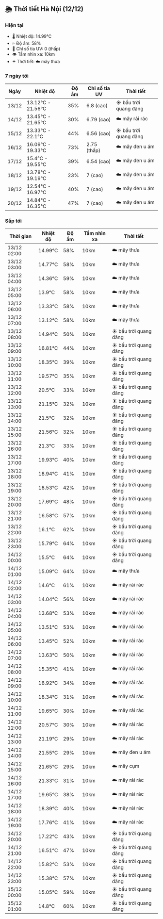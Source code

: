 ## 🌦️ Thời tiết Hà Nội (12/12)

### Hiện tại

- 🌡️ Nhiệt độ: 14.99℃
- 💦 Độ ẩm: 58%
- 🌟 Chỉ số tia UV: 0 (thấp)
- 👁️ Tầm nhìn xa: 10km
- ☂️ Thời tiết: ☁️ mây thưa

### 7 ngày tới

| Ngày | Nhiệt độ | Độ ẩm | Chỉ số tia UV | Thời tiết |
| --- | --- | --- | --- | --- |
| 13/12 | 13.12℃ - 21.56℃ | 35% | 6.8 (cao) | ☀️ bầu trời quang đãng |
| 14/12 | 13.45℃ - 21.65℃ | 30% | 6.79 (cao) | ☁️ mây rải rác |
| 15/12 | 13.33℃ - 22.1℃ | 44% | 6.56 (cao) | ☀️ bầu trời quang đãng |
| 16/12 | 16.09℃ - 19.33℃ | 73% | 2.75 (thấp) | ☁️ mây đen u ám |
| 17/12 | 15.4℃ - 19.55℃ | 39% | 6.54 (cao) | ☁️ mây đen u ám |
| 18/12 | 13.78℃ - 19.19℃ | 23% | 7 (cao) | ☁️ mây đen u ám |
| 19/12 | 12.54℃ - 16.97℃ | 40% | 7 (cao) | ☁️ mây đen u ám |
| 20/12 | 14.84℃ - 16.35℃ | 47% | 7 (cao) | ☁️ mây đen u ám |

### Sắp tới

| Thời gian | Nhiệt độ | Độ ẩm | Tầm nhìn xa | Thời tiết |
| --- | --- | --- | --- | --- |
| 13/12 02:00 | 14.99℃ | 58% | 10km | ☁️ mây thưa |
| 13/12 03:00 | 14.77℃ | 58% | 10km | ☁️ mây thưa |
| 13/12 04:00 | 14.36℃ | 59% | 10km | ☁️ mây thưa |
| 13/12 05:00 | 13.9℃ | 58% | 10km | ☁️ mây thưa |
| 13/12 06:00 | 13.33℃ | 58% | 10km | ☁️ mây thưa |
| 13/12 07:00 | 13.12℃ | 58% | 10km | ☁️ mây thưa |
| 13/12 08:00 | 14.94℃ | 50% | 10km | ☀️ bầu trời quang đãng |
| 13/12 09:00 | 16.81℃ | 44% | 10km | ☀️ bầu trời quang đãng |
| 13/12 10:00 | 18.35℃ | 39% | 10km | ☀️ bầu trời quang đãng |
| 13/12 11:00 | 19.57℃ | 35% | 10km | ☀️ bầu trời quang đãng |
| 13/12 12:00 | 20.5℃ | 33% | 10km | ☀️ bầu trời quang đãng |
| 13/12 13:00 | 21.15℃ | 32% | 10km | ☀️ bầu trời quang đãng |
| 13/12 14:00 | 21.5℃ | 32% | 10km | ☀️ bầu trời quang đãng |
| 13/12 15:00 | 21.56℃ | 32% | 10km | ☀️ bầu trời quang đãng |
| 13/12 16:00 | 21.3℃ | 33% | 10km | ☀️ bầu trời quang đãng |
| 13/12 17:00 | 19.93℃ | 40% | 10km | ☀️ bầu trời quang đãng |
| 13/12 18:00 | 18.94℃ | 41% | 10km | ☀️ bầu trời quang đãng |
| 13/12 19:00 | 18.53℃ | 42% | 10km | ☀️ bầu trời quang đãng |
| 13/12 20:00 | 17.69℃ | 48% | 10km | ☀️ bầu trời quang đãng |
| 13/12 21:00 | 16.58℃ | 57% | 10km | ☀️ bầu trời quang đãng |
| 13/12 22:00 | 16.1℃ | 62% | 10km | ☀️ bầu trời quang đãng |
| 13/12 23:00 | 15.79℃ | 64% | 10km | ☀️ bầu trời quang đãng |
| 14/12 00:00 | 15.5℃ | 64% | 10km | ☀️ bầu trời quang đãng |
| 14/12 01:00 | 15.09℃ | 64% | 10km | ☁️ mây thưa |
| 14/12 02:00 | 14.6℃ | 61% | 10km | ☁️ mây rải rác |
| 14/12 03:00 | 14.04℃ | 56% | 10km | ☁️ mây rải rác |
| 14/12 04:00 | 13.68℃ | 53% | 10km | ☁️ mây rải rác |
| 14/12 05:00 | 13.51℃ | 53% | 10km | ☁️ mây rải rác |
| 14/12 06:00 | 13.45℃ | 52% | 10km | ☁️ mây rải rác |
| 14/12 07:00 | 13.63℃ | 50% | 10km | ☁️ mây rải rác |
| 14/12 08:00 | 15.35℃ | 41% | 10km | ☁️ mây rải rác |
| 14/12 09:00 | 16.92℃ | 34% | 10km | ☁️ mây rải rác |
| 14/12 10:00 | 18.34℃ | 31% | 10km | ☁️ mây rải rác |
| 14/12 11:00 | 19.65℃ | 30% | 10km | ☁️ mây rải rác |
| 14/12 12:00 | 20.57℃ | 30% | 10km | ☁️ mây rải rác |
| 14/12 13:00 | 21.19℃ | 29% | 10km | ☁️ mây rải rác |
| 14/12 14:00 | 21.55℃ | 29% | 10km | ☁️ mây đen u ám |
| 14/12 15:00 | 21.65℃ | 29% | 10km | ☁️ mây cụm |
| 14/12 16:00 | 21.33℃ | 31% | 10km | ☁️ mây rải rác |
| 14/12 17:00 | 19.65℃ | 38% | 10km | ☁️ mây rải rác |
| 14/12 18:00 | 18.39℃ | 40% | 10km | ☁️ mây rải rác |
| 14/12 19:00 | 17.76℃ | 41% | 10km | ☁️ mây rải rác |
| 14/12 20:00 | 17.22℃ | 43% | 10km | ☀️ bầu trời quang đãng |
| 14/12 21:00 | 16.51℃ | 47% | 10km | ☀️ bầu trời quang đãng |
| 14/12 22:00 | 15.82℃ | 53% | 10km | ☀️ bầu trời quang đãng |
| 14/12 23:00 | 15.38℃ | 57% | 10km | ☀️ bầu trời quang đãng |
| 15/12 00:00 | 15.05℃ | 59% | 10km | ☀️ bầu trời quang đãng |
| 15/12 01:00 | 14.8℃ | 60% | 10km | ☀️ bầu trời quang đãng |
